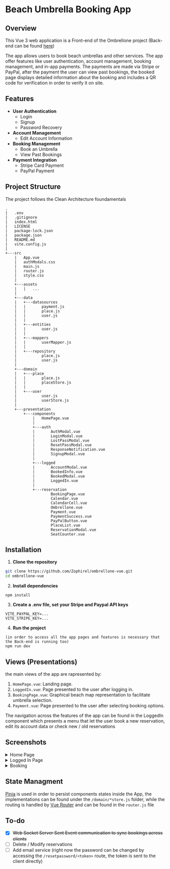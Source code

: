 # Beach Umbrella Booking App

## Overview
This Vue 3 web application is a Front-end of the Ombrellone project (Back-end can be found [here](https://github.com/Zophirel/ombrellone-server))

The app allows users to book beach umbrellas and other services. The app offer features like user authentication, account management, booking management, and in-app payments.
The payments are made via Stripe or PayPal, after the payment the user can view past bookings, the booked page displays detailed information about the booking and includes a QR code for verification in order to verify it on site.

## Features
- **User Authentication**
  - Login
  - Signup
  - Password Recovery
- **Account Management**
  - Edit Account Information
- **Booking Management**
  - Book an Umbrella
  - View Past Bookings
- **Payment Integration**
  - Stripe Card Payment
  - PayPal Payment


## Project Structure
The project follows the Clean Architecture foundamentals
```
.
|   .env
|   .gitignore
|   index.html
|   LICENSE
|   package-lock.json
|   package.json
|   README.md
|   vite.config.js
|  
+---src
    |   App.vue
    |   authModals.css
    |   main.js
    |   router.js
    |   style.css
    |   
    +---assets
    |   |   ...
    |           
    +---data
    |   +---datasources
    |   |       payment.js
    |   |       place.js
    |   |       user.js
    |   |       
    |   +---entities
    |   |       user.js
    |   |       
    |   +---mappers
    |   |       userMapper.js
    |   |       
    |   +---repository
    |           place.js
    |           user.js
    |           
    +---domain
    |   +---place
    |   |       place.js
    |   |       placeStore.js
    |   |       
    |   +---user
    |           user.js
    |           userStore.js
    |           
    +---presentation
        +---components
            |   HomePage.vue
            |   
            +---auth
            |       AuthModal.vue
            |       LoginModal.vue
            |       LostPassModal.vue
            |       ResetPassModal.vue
            |       ResponseNotification.vue
            |       SignupModal.vue
            |       
            +---logged
            |       AccountModal.vue
            |       BookedInfo.vue
            |       BookedModal.vue
            |       LoggedIn.vue
            |       
            +---reservation
                    BookingPage.vue
                    Calendar.vue
                    CalendarCell.vue
                    Ombrellone.vue
                    Payment.vue
                    PaymentSuccess.vue
                    PayPalButton.vue
                    PlaceList.vue
                    ReservationModal.vue
                    SeatCounter.vue
```
## Installation
1. **Clone the repository** 
```bash
git clone https://github.com/Zophirel/ombrellone-vue.git
cd ombrellone-vue
```
2. **Install dependencies**
```
npm install
```
3. **Create a .env file, set your Stripe and Paypal API keys**
```
VITE_PAYPAL_KEY=...
VITE_STRIPE_KEY=...
```
4. **Run the project** 
```
(in order to access all the app pages and features is necessary that the Back-end is running too)
npm run dev
```

## Views (Presentations)
the main views of the app are rapresented by:
1. `HomePage.vue`: Landing page.
2. `LoggedIn.vue`: Page presented to the user after logging in.
3. `BookingPage.vue`: Graphical beach map representation to facilitate umbrella selection.
4. `Payment.vue`: Page presented to the user after selecting booking options.

The navigation across the features of the app can be found in the LoggedIn component which presents a menu that let the user book a new reservation, edit its account data or check new / old reservations 

## Screenshots 
<details>
  <summary>Home Page</summary>
  <img width="200" src="https://i.imgur.com/GGTIOHa.png" alt="Home Page"/>
  <img width="200" src="https://i.imgur.com/QrNvl4U.png" alt="Login Modal"/>
</details>
<details>
  <summary>Logged In Page</summary>
  <img width="200" src="https://i.imgur.com/OuQdQJr.png" alt="Logged In Page"/>
  <img width="200" src="https://i.imgur.com/g6gpu1C.png" alt="Edit User Info Modal"/>
  <img width="200" src="https://i.imgur.com/7Z5WTQz.png" alt="Booked Modal"/>
  <img width="200" src="https://i.imgur.com/WBeimrJ.png" alt="Booked Info Page"/>
</details>
<details>
  <summary>Booking</summary>
  <img width="200" src="https://i.imgur.com/91B40VY.png" alt="Booking Modal"/>
  <img width="200" src="https://i.imgur.com/5jJfqGc.png" alt="Booked Modal Calendar Open"/>
  <img width="200" src="https://i.imgur.com/RT959GV.png" alt="Booking Map Page"/>
  <img width="200" src="https://i.imgur.com/YzBvrQG.png" alt="Payment Page"/>
</details>

## State Managment
[Pinia](https://pinia.vuejs.org/ "Pinia") is used in order to persist components states inside the App, the implementations can be found under the `/domain/*store.js` folder, while the routing is handled by [Vue Router](https://router.vuejs.org/guide/advanced/composition-api "Vue Router") and can be found in the `router.js` file

## To-do
- [X] <del>Web Socket<del> Server Sent Event communication to sync bookings across clients
- [ ] Delete / Modify reservations
- [ ] Add email service (right now the password can be changed by accessing the `/resetpassword/<token>` route, the token is sent to the client directly)
